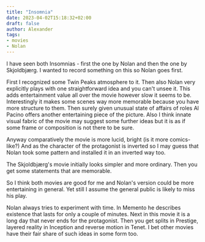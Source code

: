 ```yaml
---
title: "Insomnia"
date: 2023-04-02T15:18:32+02:00
draft: false
author: Alexander
tags:
- movies
- Nolan
---
```


I have seen both Insomnias - first the one by Nolan and then the one by Skjoldbjærg.
I wanted to record something on this so Nolan goes first.

First I recognized some Twin Peaks atmosphere to it.
Then also Nolan very explicitly plays with one straightforward idea and you can't unsee it.
This adds entertainment value all over the movie however slow it seems to be.
Interestingly it makes some scenes way more memorable because you have more structure to them.
Then surely given unusual state of affairs of roles Al Pacino offers another entertaining piece of the picture.
Also I think innate visual fabric of the movie may suggest some further ideas but it is as if some frame or composition is not there to be sure.

Anyway comparatively the movie is more lucid, bright (is it more comics-like?)
And as the character of the protagonist is inverted
so I may guess that Nolan took some pattern and installed it in an inverted way too.

The Skjoldbjærg's movie initially looks simpler and more ordinary.
Then you get some statements that are memorable.

So I think both movies are good for me and Nolan's version could be more entertaining in general.
Yet still I assume the general public is likely to miss his play.

Nolan always tries to experiment with time.
In Memento he describes existence that lasts for only a couple of minutes.
Next in this movie it is a long day that never ends for the protagonist.
Then you get splits in Prestige, layered reality in Inception and reverse motion in Tenet.
I bet other movies have their fair share of such ideas in some form too.

